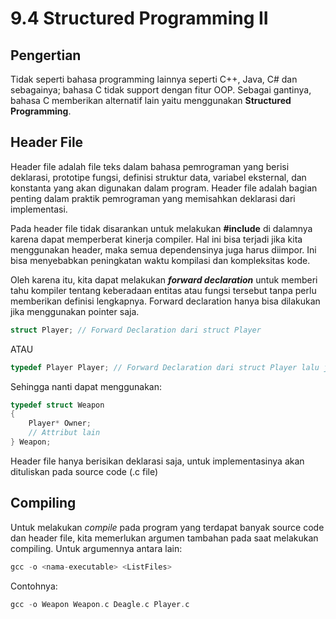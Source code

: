 # 9.4 Structured Programming II

## Pengertian
Tidak seperti bahasa programming lainnya seperti C++, Java, C# dan sebagainya; bahasa C tidak support dengan fitur OOP. Sebagai gantinya, bahasa C memberikan alternatif lain yaitu menggunakan **Structured Programming**.

## Header File
Header file adalah file teks dalam bahasa pemrograman yang berisi deklarasi, prototipe fungsi, definisi struktur data, variabel eksternal, dan konstanta yang akan digunakan dalam program. Header file adalah bagian penting dalam praktik pemrograman yang memisahkan deklarasi dari implementasi.

Pada header file tidak disarankan untuk melakukan **#include** di dalamnya karena dapat memperberat kinerja compiler. Hal ini bisa terjadi jika kita menggunakan header, maka semua dependensinya juga harus diimpor. Ini bisa menyebabkan peningkatan waktu kompilasi dan kompleksitas kode.

Oleh karena itu, kita dapat melakukan ***forward declaration*** untuk memberi tahu kompiler tentang keberadaan entitas atau fungsi tersebut tanpa perlu memberikan definisi lengkapnya. Forward declaration hanya bisa dilakukan jika menggunakan pointer saja.

```c
struct Player; // Forward Declaration dari struct Player
```
ATAU 
```c
typedef Player Player; // Forward Declaration dari struct Player lalu jadikan sebuah tipe data
```

Sehingga nanti dapat menggunakan:
```c
typedef struct Weapon
{
    Player* Owner;
    // Attribut lain
} Weapon;
```

Header file hanya berisikan deklarasi saja, untuk implementasinya akan dituliskan pada source code (.c file)

## Compiling
Untuk melakukan *compile* pada program yang terdapat banyak source code dan header file, kita memerlukan argumen tambahan pada saat melakukan compiling. Untuk argumennya antara lain:

```c
gcc -o <nama-executable> <ListFiles>
```

Contohnya:
```c
gcc -o Weapon Weapon.c Deagle.c Player.c
```
